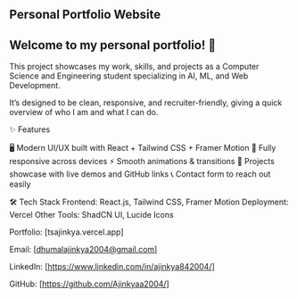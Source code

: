## Personal Portfolio Website 

## Welcome to my personal portfolio! 🚀
This project showcases my work, skills, and projects as a Computer Science and Engineering student specializing in AI, ML, and Web Development.

It’s designed to be clean, responsive, and recruiter-friendly, giving a quick overview of who I am and what I can do.

✨ Features

🖥️ Modern UI/UX built with React + Tailwind CSS + Framer Motion
📱 Fully responsive across devices
⚡ Smooth animations & transitions
📂 Projects showcase with live demos and GitHub links
📞 Contact form to reach out easily

🛠️ Tech Stack
Frontend: React.js, Tailwind CSS, Framer Motion
Deployment: Vercel 
Other Tools: ShadCN UI, Lucide Icons


Portfolio: [tsajinkya.vercel.app]

Email: [dhumalajinkya2004@gmail.com]

LinkedIn: [https://www.linkedin.com/in/ajinkya842004/]

GitHub: [https://github.com/Ajinkyaa2004/]
